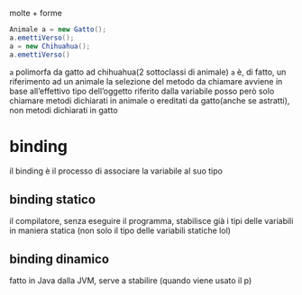 molte + forme
```java
Animale a = new Gatto();
a.emettiVerso();
a = new Chihuahua();
a.emettiVerso()
```
`a` polimorfa da gatto ad chihuahua(2 sottoclassi di animale)
`a` è, di fatto, un riferimento ad un animale
la selezione del metodo da chiamare avviene in base all’effettivo tipo dell’oggetto riferito dalla variabile
posso però solo chiamare metodi dichiarati in animale o ereditati da gatto(anche se astratti), non metodi dichiarati in gatto

# binding
il binding è il processo di associare la variabile al suo tipo
## binding statico
il compilatore, senza eseguire il programma, stabilisce già i tipi delle variabili in maniera statica (non solo il tipo delle variabili statiche lol)
## binding dinamico
fatto in Java dalla JVM, serve a stabilire (quando viene usato il p)